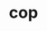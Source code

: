 ---
category: 3-letters
denotation: null
name: cop
reference_link: https://www.etymonline.com/word/cop
root_language: null
root_name: null
title: cop
type: free
word_sums:
- respelling: cop
  sum: 'Cop + '
---